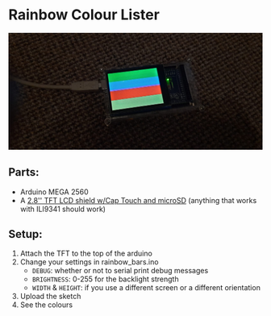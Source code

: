 # Rainbow Colour Lister

![A photo showing the rainbow colour lister with green on top, then blue, red and lastly yellow](./memorabilia/good.jpeg)
<br/>

## Parts:
* Arduino MEGA 2560
* A [2.8'' TFT LCD shield w/Cap Touch and microSD](https://www.adafruit.com/product/1947)
(anything that works with ILI9341 should work)

## Setup:
1. Attach the TFT to the top of the arduino
1. Change your settings in rainbow_bars.ino
    * `DEBUG`: whether or not to serial print debug messages
    * `BRIGHTNESS`: 0-255 for the backlight strength
    * `WIDTH` & `HEIGHT`: if you use a different screen or a different orientation
1. Upload the sketch
1. See the colours
